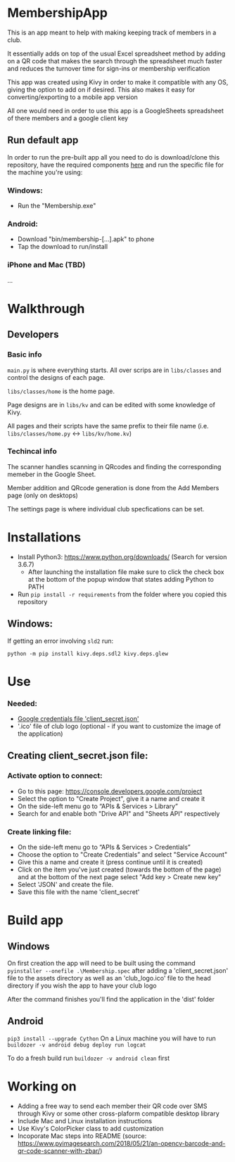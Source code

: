 # MembershipApp

This is an app meant to help with making keeping track of members in a club.

It essentially adds on top of the usual Excel spreadsheet method by adding on a QR code that makes the search through the spreadsheet much faster and reduces the turnover time for sign-ins or membership verification

This app was created using Kivy in order to make it compatible with any OS, giving the option to add on if desired. 
This also makes it easy for converting/exporting to a mobile app version

All one would need in order to use this app is a GoogleSheets spreadsheet of there members and a google client key


## Run default app
In order to run the pre-built app all you need to do is download/clone this repository, have the required components [here](#Needed) and run the specific file for the machine you're using:

### Windows:
* Run the "Membership.exe"

### Android:
* Download "bin/membership-[...].apk" to phone
* Tap the download to run/install

### iPhone and Mac (TBD)
...

# Walkthrough

## Developers

### Basic info
`main.py` is where everything starts. All over scrips are in `libs/classes` and control the designs of each page.

`libs/classes/home` is the home page.

Page designs are in `libs/kv` and can be edited with some knowledge of Kivy.

All pages and their scripts have the same prefix to their file name (i.e. `libs/classes/home.py` <-> `libs/kv/home.kv`)

### Techincal info
The scanner handles scanning in QRcodes and finding the corresponding memeber in the Google Sheet.

Member addition and QRcode generation is done from the Add Members page (only on desktops)

The settings page is where individual club specfications can be set.

# Installations
* Install Python3: https://www.python.org/downloads/ (Search for version 3.6.7)
	* After launching the installation file make sure to click the check box at the bottom of the popup window that states adding Python to PATH
* Run `pip install -r requirements` from the folder where you copied this repository
## Windows:
If getting an error involving `sld2` run:
```
python -m pip install kivy.deps.sdl2 kivy.deps.glew
```



# Use

### Needed:
* [Google credentials file 'client_secret.json'](#Creating-client//_secret.json-file)
* '.ico' file of club logo (optional - if you want to customize the image of the application)

## Creating client_secret.json file:

### Activate option to connect:
* Go to this page: https://console.developers.google.com/project
* Select the option to "Create Project", give it a name and create it
* On the side-left menu go to “APIs & Services > Library”
* Search for and enable both "Drive API" and "Sheets API" respectively
### Create linking file:
* On the side-left menu go to “APIs & Services > Credentials”
* Choose the option to "Create Credentials” and select "Service Account"
* Give this a name and create it (press continue until it is created)
* Click on the item you've just created (towards the bottom of the page) and at the bottom of the next page select "Add key > Create new key" 
* Select 'JSON' and create the file. 
* Save this file with the name 'client_secret'

# Build app

## Windows
On first creation the app will need to be built using the command `pyinstaller --onefile .\Membership.spec`
after adding a 'client_secret.json' file to the assets directory as well as an 'club_logo.ico' file to the head directory if you wish the app to have your club logo

After the command finishes you'll find the application in the 'dist' folder

## Android
`pip3 install --upgrade Cython`
On a Linux machine you will have to run `buildozer -v android debug deploy run logcat`

To do a fresh build run `buildozer -v android clean` first

# Working on
* Adding a free way to send each member their QR code over SMS through Kivy or some other cross-plaform compatible desktop library
* Include Mac and Linux installation instructions
* Use Kivy's ColorPicker class to add customization
* Incoporate Mac steps into README (source: https://www.pyimagesearch.com/2018/05/21/an-opencv-barcode-and-qr-code-scanner-with-zbar/)
